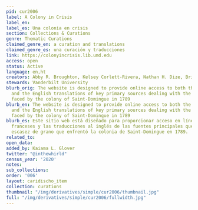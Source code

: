 ```yaml
---
pid: cur2006
label: A Colony in Crisis
label_en:
label_es: Una colonia en crisis
section: Collections & Curations
genre: Thematic Curations
claimed_genre_en: a curation and translations
claimed_genre_es: una curación y traducciones
link: https://colonyincrisis.lib.umd.edu
access: open
status: Active
language: en,ht
creators: Abby R. Broughton, Kelsey Corlett-Rivera, Nathan H. Dize, Brittany de Gail
stewards: Vanderbilt University
blurb_orig: The website is designed to provide online access to both the French originals
  and the English translations of key primary sources dealing with the grain shortage
  faced by the colony of Saint-Domingue in 1789
blurb_en: The website is designed to provide online access to both the French originals
  and the English translations of key primary sources dealing with the grain shortage
  faced by the colony of Saint-Domingue in 1789
blurb_es: Este sitio web está diseñado para proporcionar acceso en línea a los originales
  franceses y las traducciones al inglés de las fuentes principales que tratan la
  escasez de grano que enfrentó la colonia de Saint-Domingue en 1789.
related_to:
open_data:
added_by: Kaiama L. Glover
twitter: "@inthewhirld"
census_year: '2020'
notes:
sub_collections:
order: '006'
layout: caridischo_item
collection: curations
thumbnail: "/img/derivatives/simple/cur2006/thumbnail.jpg"
full: "/img/derivatives/simple/cur2006/fullwidth.jpg"
---
```

